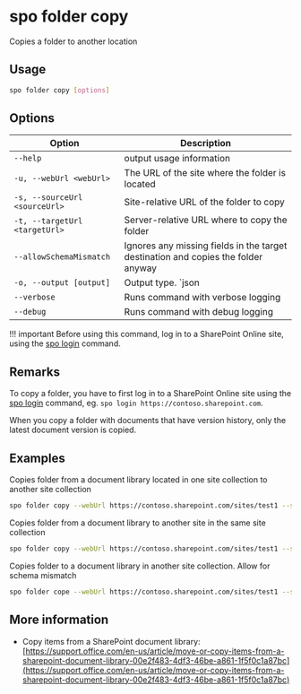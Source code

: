 # spo folder copy

Copies a folder to another location

## Usage

```sh
spo folder copy [options]
```

## Options

Option|Description
------|-----------
`--help`|output usage information
`-u, --webUrl <webUrl>`|The URL of the site where the folder is located
`-s, --sourceUrl <sourceUrl>`|Site-relative URL of the folder to copy
`-t, --targetUrl <targetUrl>`|Server-relative URL where to copy the folder
`--allowSchemaMismatch`|Ignores any missing fields in the target destination and copies the folder anyway
`-o, --output [output]`|Output type. `json|text`. Default `text`
`--verbose`|Runs command with verbose logging
`--debug`|Runs command with debug logging

!!! important
    Before using this command, log in to a SharePoint Online site, using the [spo login](../login.md) command.

## Remarks

To copy a folder, you have to first log in to a SharePoint Online site using the [spo login](../login.md) command, eg. `spo login https://contoso.sharepoint.com`.

When you copy a folder with documents that have version history, only the latest document version is copied.

## Examples

Copies folder from a document library located in one site collection to another site collection

```sh
spo folder copy --webUrl https://contoso.sharepoint.com/sites/test1 --sourceUrl /Shared%20Documents/MyFolder --targetUrl /sites/test2/Shared%20Documents/
```

Copies folder from a document library to another site in the same site collection

```sh
spo folder copy --webUrl https://contoso.sharepoint.com/sites/test1 --sourceUrl /Shared%20Documents/MyFolder --targetUrl /sites/test1/HRDocuments/
```

Copies folder to a document library in another site collection. Allow for schema mismatch
  ```sh
spo folder cope --webUrl https://contoso.sharepoint.com/sites/test1 --sourceUrl /Shared%20Documents/MyFolder --targetUrl /sites/test2/Shared%20Documents/ --allowSchemaMismatch
```

## More information

- Copy items from a SharePoint document library: [https://support.office.com/en-us/article/move-or-copy-items-from-a-sharepoint-document-library-00e2f483-4df3-46be-a861-1f5f0c1a87bc](https://support.office.com/en-us/article/move-or-copy-items-from-a-sharepoint-document-library-00e2f483-4df3-46be-a861-1f5f0c1a87bc)